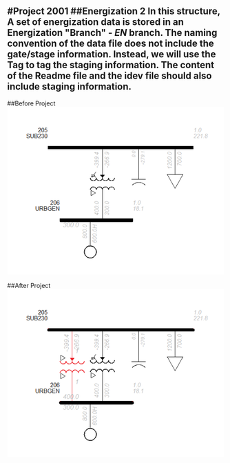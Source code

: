 #Project 2001 
##Energization 2
In this structure, A set of energization data is stored in an Energization "Branch" - *EN* branch. The naming convention of the data file does not include the gate/stage information. Instead, we will use the Tag to tag the staging information. The content of the Readme file and the idev file should also include staging information.
---
##Before Project
![before](P2001-2_Before.png "Before Project")

##After Project
![after](P2001-2_After.png "After Project")
